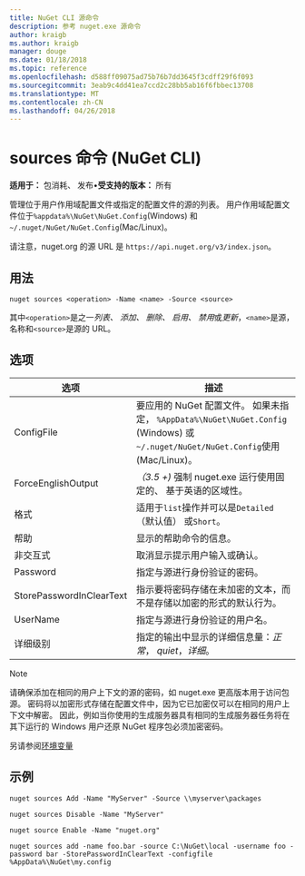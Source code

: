 ```yaml
---
title: NuGet CLI 源命令
description: 参考 nuget.exe 源命令
author: kraigb
ms.author: kraigb
manager: douge
ms.date: 01/18/2018
ms.topic: reference
ms.openlocfilehash: d588ff09075ad75b76b7dd3645f3cdff29f6f093
ms.sourcegitcommit: 3eab9c4dd41ea7ccd2c28bb5ab16f6fbbec13708
ms.translationtype: MT
ms.contentlocale: zh-CN
ms.lasthandoff: 04/26/2018
---
```

# <a name="sources-command-nuget-cli"></a>sources 命令 (NuGet CLI)

**适用于：** 包消耗、 发布&bullet;**受支持的版本：** 所有

管理位于用户作用域配置文件或指定的配置文件的源的列表。 用户作用域配置文件位于`%appdata%\NuGet\NuGet.Config`(Windows) 和`~/.nuget/NuGet/NuGet.Config`(Mac/Linux)。

请注意，nuget.org 的源 URL 是 `https://api.nuget.org/v3/index.json`。

## <a name="usage"></a>用法

```cli
nuget sources <operation> -Name <name> -Source <source>
```

其中`<operation>`是之一*列表、 添加、 删除、 启用、 禁用*或*更新*，`<name>`是源，名称和`<source>`是源的 URL。

## <a name="options"></a>选项

| 选项 | 描述 |
| --- | --- |
| ConfigFile | 要应用的 NuGet 配置文件。 如果未指定， `%AppData%\NuGet\NuGet.Config` (Windows) 或`~/.nuget/NuGet/NuGet.Config`使用 (Mac/Linux)。|
| ForceEnglishOutput | *（3.5 +)* 强制 nuget.exe 运行使用固定的、 基于英语的区域性。 |
| 格式 | 适用于`list`操作并可以是`Detailed`（默认值） 或`Short`。 |
| 帮助 | 显示的帮助命令的信息。 |
| 非交互式 | 取消显示提示用户输入或确认。 |
| Password | 指定与源进行身份验证的密码。 |
| StorePasswordInClearText | 指示要将密码存储在未加密的文本，而不是存储以加密的形式的默认行为。 |
| UserName | 指定与源进行身份验证的用户名。 |
| 详细级别 | 指定的输出中显示的详细信息量：*正常*， *quiet*，*详细*。 |

> [!Note]
> 请确保添加在相同的用户上下文的源的密码，如 nuget.exe 更高版本用于访问包源。 密码将以加密形式存储在配置文件中，因为它已加密仅可以在相同的用户上下文中解密。 因此，例如当你使用的生成服务器具有相同的生成服务器任务将在其下运行的 Windows 用户还原 NuGet 程序包必须加密密码。

另请参阅[环境变量](cli-ref-environment-variables.md)

## <a name="examples"></a>示例

```cli
nuget sources Add -Name "MyServer" -Source \\myserver\packages

nuget sources Disable -Name "MyServer"

nuget source Enable -Name "nuget.org"

nuget sources add -name foo.bar -source C:\NuGet\local -username foo -password bar -StorePasswordInClearText -configfile %AppData%\NuGet\my.config
```
